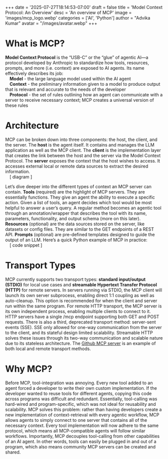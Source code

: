 +++
date = '2025-07-27T18:14:53-07:00'
draft = false
title = 'Model Context Protocol: An Overview'
desc = 'An overview of MCP'
image = 'images/mcp_logo.webp'
categories = ['AI', 'Python']
author = "Advika Kumar"
avatar = "/images/avatar.webp"
+++

# What is MCP?
**Model Context Protocol** is the “USB-C” or the “glue” of agentic AI—a protocol developed by Anthropic to standardize how tools, resources, prompts, and more (i.e. context) are exposed to AI agents. Its name effectively describes its job:  
&emsp;**Model** - the large language model used within the AI agent   
&emsp;**Context** - the preliminary information given to a model to produce output that is relevant and accurate to the needs of the developer    
&emsp;**Protocol** - the set of rules outlining how an agent can communicate with a server to receive necessary context; MCP creates a universal version of these rules    

# Architecture
MCP can be broken down into three components: the host, the client, and the server. The **host** is the agent itself. It contains and manages the LLM application as well as the MCP client. The **client** is the implementation layer that creates the link between the host and the server via the Model Context Protocol. The **server** exposes the context that the host wishes to access. It accesses external local or remote data sources to extract the desired information.     
&emsp;[ diagram ]    

Let’s dive deeper into the different types of context an MCP server can contain. **Tools** (required) are the highlight of MCP servers. They are essentially functions. They give an agent the ability to execute a specific action. Given a list of tools, an agent decides which tool would be most helpful to answer a user’s query. A regular method becomes an agentic tool through an annotation/wrapper that describes the tool with its name, parameters, functionality, and output schema (more on this later). **Resources** (optional) are the data sources stored on the server, like datasets or config files. They are similar to the GET endpoints of a REST API. **Prompts** (optional) are pre-defined templates designed to guide the output of an LLM. Here’s a quick Python example of MCP in practice:    
&emsp;[ code snippet ]    

# Transport Types
MCP currently supports two transport types: **standard input/output (STDIO)** for local use cases and **streamable Hypertext Transfer Protocol (HTTP)** for remote servers. In servers running via STDIO, the MCP client will launch its own server subprocess, enabling direct 1:1 coupling as well as auto-cleanup. This option is recommended for when the client and server run within the same program. For remote HTTP transport, the MCP server is its own independent process, enabling multiple clients to connect to it. HTTP servers have a single /mcp endpoint supporting both GET and POST requests. There is also a third, deprecated transport method: server-sent events (SSE). SSE only allowed for one-way communication from the server to the client, and its stateful design limited scalability. Streamable HTTP solves these issues through its two-way communication and scalable nature due to its stateless architecture. The [Github MCP server](https://github.com/github/github-mcp-server) is an example of both local and remote transport methods.     

# Why MCP?   
Before MCP, tool-integration was annoying. Every new tool added to an agent forced a developer to write their own custom implementation. If the developer wanted to reuse tools for different agents, copying this code across programs was difficult and redundant. Essentially, tool-calling was hard-wired and program-specific, which was not ideal for reusability and scalability. MCP solves this problem: rather than having developers create a new implementation of context-retrieval with every agentic workflow, MCP allows agents to simply connect to one server that contains all of the necessary context. Every tool implementation will now adhere to the same protocol, which means all MCP-compatible agents will follow similar workflows. Importantly, MCP decouples tool-calling from other capabilities of an AI agent. In other words, tools can easily be plugged in and out of a program, which also means community MCP servers can be created and shared.   